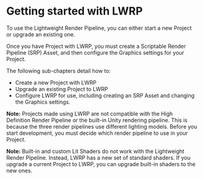 # Getting started with LWRP

To use the Lightweight Render Pipeline, you can either start a new Project or upgrade an existing one. 

Once you have Project with LWRP, you must create a Scriptable Render Pipeline (SRP) Asset, and then configure the Graphics settings for your Project.

The following sub-chapters detail how to:
- Create a new Project with LWRP
- Upgrade an existing Project to LWRP
- Configure LWRP for use, including creating an SRP Asset and changing the Graphics settings.

**Note:** Projects made using LWRP are not compatible with the High Definition Render Pipeline or the built-in Unity rendering pipeline. This is because the three render pipelines use different lighting models. Before you start development, you must decide which render pipeline to use in your Project. 

**Note:**  Built-in and custom Lit Shaders do not work with the Lightweight Render Pipeline. Instead, LWRP has a new set of standard shaders. If you upgrade a current Project to LWRP, you can upgrade built-in shaders to the new ones.